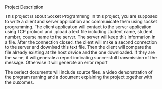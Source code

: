 Project Description 

This project is about Socket Programming. In this project, you are supposed to write a client and server application and communicate them using socket programming. The client application will contact to the server application using TCP protocol and upload a text file including student name, student number, course name to the server. The server will keep this information in a file. After the connection closed, the client will make a second connection to the server and download this text file. Then the client will compare the file already existing at the host device and the one downloaded. If they are the same, it will generate a report indicating successfull transmission of the message. Otherwise it will generate an error report. 

 

The porject documents will include source files, a video demonstration of the program running and a document explaining the project together with the outcomes.
